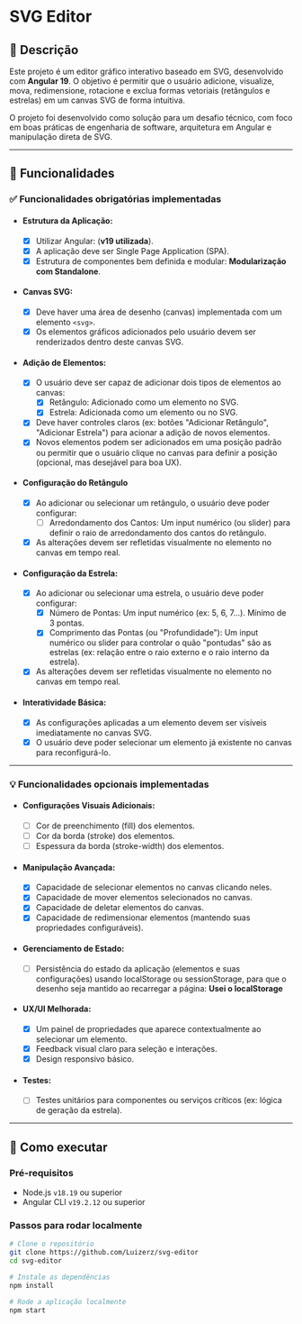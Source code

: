 # SVG Editor 

## 🧩 Descrição

Este projeto é um editor gráfico interativo baseado em SVG, desenvolvido com **Angular 19**. O objetivo é permitir que o usuário adicione, visualize, mova, redimensione, rotacione e exclua formas vetoriais (retângulos e estrelas) em um canvas SVG de forma intuitiva.

O projeto foi desenvolvido como solução para um desafio técnico, com foco em boas práticas de engenharia de software, arquitetura em Angular e manipulação direta de SVG.

---

## 🎨 Funcionalidades

### ✅ Funcionalidades obrigatórias implementadas

- #### Estrutura da Aplicação:
    - [x] Utilizar Angular: (**v19 utilizada**).
    - [x] A aplicação deve ser Single Page Application (SPA).
    - [x] Estrutura de componentes bem definida e modular: **Modularização com Standalone**.  
- #### Canvas SVG:
    - [x] Deve haver uma área de desenho (canvas) implementada com um elemento `<svg>`.
    - [x] Os elementos gráficos adicionados pelo usuário devem ser renderizados dentro deste canvas SVG.
- #### Adição de Elementos:
    - [x] O usuário deve ser capaz de adicionar dois tipos de elementos ao canvas:
        - [x] Retângulo: Adicionado como um elemento <rect> no SVG.
        - [x] Estrela: Adicionada como um elemento <polygon> ou <path> no SVG.
    - [x] Deve haver controles claros (ex: botões "Adicionar Retângulo", "Adicionar Estrela") para acionar a adição de novos elementos.
    - [x] Novos elementos podem ser adicionados em uma posição padrão ou permitir que o usuário clique no canvas para definir a posição (opcional, mas desejável para boa UX).
- #### Configuração do Retângulo
    - [x]  Ao adicionar ou selecionar um retângulo, o usuário deve poder configurar:
        - [ ] Arredondamento dos Cantos: Um input numérico (ou slider) para definir o raio de arredondamento dos cantos do retângulo. 
    - [x] As alterações devem ser refletidas visualmente no elemento no canvas em tempo real.
- #### Configuração da Estrela:
    - [x] Ao adicionar ou selecionar uma estrela, o usuário deve poder configurar:
        - [x] Número de Pontas: Um input numérico (ex: 5, 6, 7...). Mínimo de 3 pontas.
        - [x] Comprimento das Pontas (ou "Profundidade"): Um input numérico ou slider para controlar o quão "pontudas" são as estrelas (ex: relação entre o raio externo e o raio interno da estrela).
    - [x] As alterações devem ser refletidas visualmente no elemento no canvas em tempo real.
- #### Interatividade Básica:
    - [x] As configurações aplicadas a um elemento devem ser visíveis imediatamente no canvas SVG.
    - [x] O usuário deve poder selecionar um elemento já existente no canvas para reconfigurá-lo.
---  

### 💡 Funcionalidades opcionais implementadas  

- #### Configurações Visuais Adicionais:
    - [ ] Cor de preenchimento (fill) dos elementos.
    - [ ] Cor da borda (stroke) dos elementos.
    - [ ] Espessura da borda (stroke-width) dos elementos.
- #### Manipulação Avançada:
    - [x] Capacidade de selecionar elementos no canvas clicando neles.
    - [x] Capacidade de mover elementos selecionados no canvas.
    - [x] Capacidade de deletar elementos do canvas.
    - [x] Capacidade de redimensionar elementos (mantendo suas propriedades configuráveis).
- #### Gerenciamento de Estado:
    - [ ] Persistência do estado da aplicação (elementos e suas configurações) usando localStorage ou sessionStorage, para que o desenho seja mantido ao recarregar a página: **Usei o localStorage**
- #### UX/UI Melhorada:
    - [x] Um painel de propriedades que aparece contextualmente ao selecionar um elemento.
    - [x] Feedback visual claro para seleção e interações.
    - [x] Design responsivo básico.
- #### Testes:
    - [ ] Testes unitários para componentes ou serviços críticos (ex: lógica de geração da estrela).

---


## 🚀 Como executar

### Pré-requisitos

- Node.js `v18.19` ou superior
- Angular CLI `v19.2.12` ou superior

### Passos para rodar localmente

```bash
# Clone o repositório
git clone https://github.com/Luizerz/svg-editor
cd svg-editor

# Instale as dependências
npm install

# Rode a aplicação localmente
npm start  
```